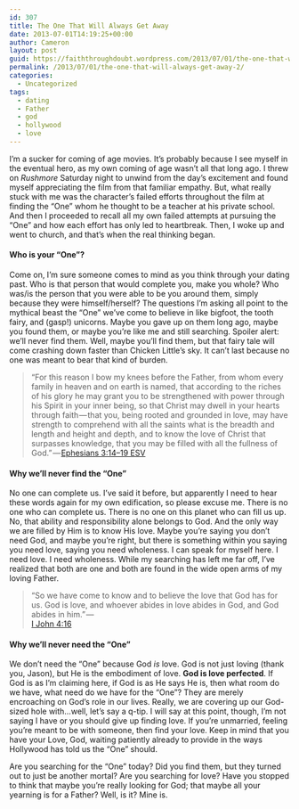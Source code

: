 ```yaml
---
id: 307
title: The One That Will Always Get Away
date: 2013-07-01T14:19:25+00:00
author: Cameron
layout: post
guid: https://faiththroughdoubt.wordpress.com/2013/07/01/the-one-that-will-always-get-away/
permalink: /2013/07/01/the-one-that-will-always-get-away-2/
categories:
  - Uncategorized
tags:
  - dating
  - Father
  - god
  - hollywood
  - love
---
```

I’m a sucker for coming of age movies. It’s probably because I see myself in the eventual hero, as my own coming of age wasn’t all that long ago. I threw on _Rushmore_ Saturday night to unwind from the day’s excitement and found myself appreciating the film from that familiar empathy. But, what really stuck with me was the character’s failed efforts throughout the film at finding the “One” whom he thought to be a teacher at his private school. And then I proceeded to recall all my own failed attempts at pursuing the “One” and how each effort has only led to heartbreak. Then, I woke up and went to church, and that’s when the real thinking began.

#### Who is your “One”?

Come on, I’m sure someone comes to mind as you think through your dating past. Who is that person that would complete you, make you whole? Who was/is the person that you were able to be you around them, simply because they were himself/herself? The questions I’m asking all point to the mythical beast the “One” we’ve come to believe in like bigfoot, the tooth fairy, and (gasp!) unicorns. Maybe you gave up on them long ago, maybe you found them, or maybe you’re like me and still searching. Spoiler alert: we’ll never find them. Well, maybe you’ll find them, but that fairy tale will come crashing down faster than Chicken Little’s sky. It can’t last because no one was meant to bear that kind of burden.

> “For this reason I bow my knees before the Father, from whom every family in heaven and on earth is named, that according to the riches of his glory he may grant you to be strengthened with power through his Spirit in your inner being, so that Christ may dwell in your hearts through faith — that you, being rooted and grounded in love, may have strength to comprehend with all the saints what is the breadth and length and height and depth, and to know the love of Christ that surpasses knowledge, that you may be filled with all the fullness of God.” — <a href="http://www.biblegateway.com/passage/?search=Ephesians%203:14-19&version=ESV" target="_blank">Ephesians 3:14–19 ESV</a> 

#### Why we’ll never find the “One”

No one can complete us. I’ve said it before, but apparently I need to hear these words again for my own edification, so please excuse me. There is no one who can complete us. There is no one on this planet who can fill us up. No, that ability and responsibility alone belongs to God. And the only way we are filled by Him is to know His love. Maybe you’re saying you don’t need God, and maybe you’re right, but there is something within you saying you need love, saying you need wholeness. I can speak for myself here. I need love. I need wholeness. While my searching has left me far off, I’ve realized that both are one and both are found in the wide open arms of my loving Father.

> “So we have come to know and to believe the love that God has for us. God is love, and whoever abides in love abides in God, and God abides in him.” —   
> <a href="http://www.biblegateway.com/passage/?search=1%20john%204:16&version=ESV" target="_blank">I John 4:16</a> 

#### Why we’ll never need the “One”

We don’t need the “One” because God _is_ love. God is not just loving (thank you, Jason), but He is the embodiment of love. **God is love perfected**. If God is as I’m claiming here, if God is as He says He is, then what room do we have, what need do we have for the “One”? They are merely encroaching on God’s role in our lives. Really, we are covering up our God-sized hole with…well, let’s say a q-tip. I will say at this point, though, I’m not saying I have or you should give up finding love. If you’re unmarried, feeling you’re meant to be with someone, then find your love. Keep in mind that you have your Love, God, waiting patiently already to provide in the ways Hollywood has told us the “One” should.

Are you searching for the “One” today? Did you find them, but they turned out to just be another mortal? Are you searching for love? Have you stopped to think that maybe you’re really looking for God; that maybe all your yearning is for a Father? Well, is it? Mine is.
